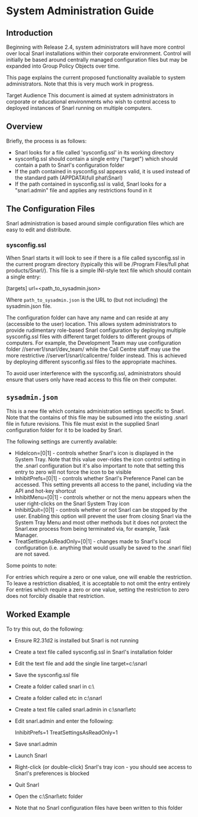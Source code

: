# System Administration Guide

## Introduction

Beginning with Release 2.4, system administrators will have more control over local Snarl installations within their corporate environment. Control will initially be based around centrally managed configuration files but may be expanded into Group Policy Objects over time.

This page explains the current proposed functionality available to system administrators. Note that this is very much work in progress.

Target Audience
This document is aimed at system administrators in corporate or educational environments who wish to control access to deployed instances of Snarl running on multiple computers.

## Overview

Briefly, the process is as follows:

* Snarl looks for a file called 'sysconfig.ssl' in its working directory
* sysconfig.ssl should contain a single entry ("target") which should contain a path to Snarl's configuration folder
* If the path contained in sysconfig.ssl appears valid, it is used instead of the standard path (APPDATA\full phat\Snarl)
* If the path contained in sysconfig.ssl is valid, Snarl looks for a "snarl.admin" file and applies any restrictions found in it

## The Configuration Files

Snarl administration is based around simple configuration files which are easy to edit and distribute.

### sysconfig.ssl

When Snarl starts it will look to see if there is a file called sysconfig.ssl in the current program directory (typically this will be /Program Files/full phat products/Snarl/). This file is a simple INI-style text file which should contain a single entry:

   [targets]
   url=<path_to_sysadmin.json>

Where `path_to_sysadmin.json` is the URL to (but not including) the sysadmin.json file.

The configuration folder can have any name and can reside at any (accessible to the user) location. This allows system administrators to provide rudimentary role-based Snarl configuration by deploying multiple sysconfig.ssl files with different target folders to different groups of computers. For example, the Development Team may use configuration folder //server1/snarl/dev_team/ while the Call Centre staff may use the more restrictive //server1/snarl/callcentre/ folder instead. This is achieved by deploying different sysconfig.ssl files to the appropriate machines.

To avoid user interference with the sysconfig.ssl, administrators should ensure that users only have read access to this file on their computer.

## `sysadmin.json`
This is a new file which contains administration settings specific to Snarl. Note that the contains of this file may be subsumed into the existing .snarl file in future revisions.  This file must exist in the supplied Snarl configuration folder for it to be loaded by Snarl.

The following settings are currently available:

* HideIcon=[0|1] - controls whether Snarl's icon is displayed in the System Tray. Note that this value over-rides the icon control setting in the .snarl configuration but it's also important to note that setting this entry to zero will not force the icon to be visible
* InhibitPrefs=[0|1] - controls whether Snarl's Preference Panel can be accessed. This setting prevents all access to the panel, including via the API and hot-key shortcut
* InhibitMenu=[0|1] - controls whether or not the menu appears when the user right-clicks on the Snarl System Tray icon
* InhibitQuit=[0|1] - controls whether or not Snarl can be stopped by the user. Enabling this option will prevent the user from closing Snarl via the System Tray Menu and most other methods but it does not protect the Snarl.exe process from being terminated via, for example, Task Manager.
* TreatSettingsAsReadOnly=[0|1] - changes made to Snarl's local configuration (i.e. anything that would usually be saved to the .snarl file) are not saved.

Some points to note:

For entries which require a zero or one value, one will enable the restriction. To leave a restriction disabled, it is acceptable to not omit the entry entirely
For entries which require a zero or one value, setting the restriction to zero does not forcibly disable that restriction.

## Worked Example

To try this out, do the following:

* Ensure R2.31d2 is installed but Snarl is not running
* Create a text file called sysconfig.ssl in Snarl's installation folder
* Edit the text file and add the single line target=c:\snarl
* Save the sysconfig.ssl file
* Create a folder called snarl in c:\
* Create a folder called etc in c:\snarl
* Create a text file called snarl.admin in c:\snarl\etc
* Edit snarl.admin and enter the following:

    InhibitPrefs=1
    TreatSettingsAsReadOnly=1

* Save snarl.admin
* Launch Snarl
* Right-click (or double-click) Snarl's tray icon - you should see access to Snarl's preferences is blocked
* Quit Snarl
* Open the c:\Snarl\etc folder
* Note that no Snarl configuration files have been written to this folder


